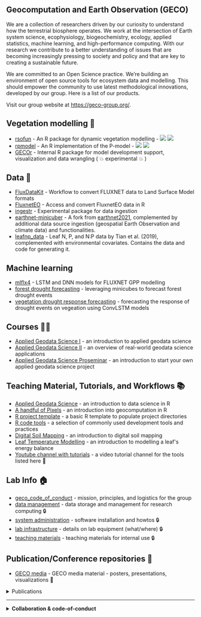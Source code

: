 ## Geocomputation and Earth Observation (GECO)

We are a collection of researchers driven by our curiosity to understand how the terrestrial biosphere operates. We work at the intersection of Earth system science, ecophysiology, biogeochemistry, ecology, applied statistics, machine learning, and high-performance computing. With our research we contribute to a better understanding of issues that are becoming increasingly pressing to society and policy and that are key to creating a sustainable future.

We are committed to an Open Science practice. We’re building an environment of open source tools for ecosystem data and modelling. This should empower the community to use latest methodological innovations, developed by our group. Here is a list of our products.

Visit our group website at https://geco-group.org/.

## Vegetation modelling :deciduous_tree:

- [rsofun](https://github.com/geco-bern/rsofun) - An R package for dynamic vegetation modelling -  ![](https://cranlogs.r-pkg.org/badges/grand-total/rsofun) ![](https://www.r-pkg.org/badges/version/rsofun)
- [rpmodel](https://github.com/geco-bern/rpmodel) -  An R implementation of the P-model - ![](https://cranlogs.r-pkg.org/badges/grand-total/rpmodel) ![](https://www.r-pkg.org/badges/version/rpmodel)
- [GECOr](https://github.com/geco-bern/GECOr) - Internal R package for model development support, visualization and data wrangling ( :boom: experimental :boom: )

## Data :floppy_disk:

- [FluxDataKit](https://github.com/geco-bern/FluxDataKit) - Workflow to convert FLUXNET data to Land Surface Model formats
- [FluxnetEO](https://github.com/geco-bern/FluxnetEO) - Access and convert FluxnetEO data in R
- [ingestr](https://github.com/geco-bern/ingestr) - Experimental package for data ingestion
- [earthnet-minicuber](https://github.com/geco-bern/earthnet-minicuber) - A fork from [earthnet2021](https://github.com/earthnet2021), complemented by additional data source ingestion (geospatial Earth Observation and climate data) and functionalities.
- [leafnp_data](https://github.com/geco-bern/leafnp_data) - Leaf N, P, and N:P data by Tian et al. (2019), complemented with environmental covariates. Contains the data and code for generating it.

## Machine learning

- [mlflx4](https://github.com/geco-bern/mlflx4) - LSTM and DNN models for FLUXNET GPP modelling
- [forest drought forecasting](https://github.com/geco-bern/forest_drought_forecasting) - leveraging minicubes to forecast forest drought events
- [vegetation drought response forecasting](https://github.com/geco-bern/satellite_image_forecasting) - forecasting the response of drought events on vegeation using ConvLSTM models

## Courses 🧑‍🎓
- [Applied Geodata Science I](https://geco-bern.github.io/agds1_course/) - an introduction to applied geodata science
- [Applied Geodata Science II](https://geco-bern.github.io/agds2_course/) - an overview of real-world geodata science applications
- [Applied Geodata Science Proseminar](https://geco-bern.github.io/agds_proseminar/) - an introduction to start your own applied geodata science project

## Teaching Material, Tutorials, and Workflows 📚

- [Applied Geodata Science](https://geco-bern.github.io/agds/) - an introduction to data science in R
- [A handful of Pixels](https://geco-bern.github.io/handfull_of_pixels/) - an introduction into geocomputation in R
- [R project template](https://github.com/geco-bern/R_proj_template) - a basic R template to populate project directories
- [R code tools](https://github.com/geco-bern/R_code_tools) - a selection of commonly used development tools and practices 
- [Digital Soil Mapping](https://geco-bern.github.io/tutorial_digital_soil_mapping/) - an introduction to digital soil mapping
- [Leaf Temperature Modelling](https://padasch.github.io/leaf_energy_balance_tutorial/) - an introduction to modelling a leaf's energy balance
- [Youtube channel with tutorials](https://www.youtube.com/@geco-group) - a video tutorial channel for the tools listed here :movie_camera:
  
</details> 
    
## Lab Info :house:

- [geco_code_of_conduct](https://github.com/geco-bern/geco_code_of_conduct) - mission, principles, and logistics for the group
- [data management](https://github.com/geco-bern/data_management) - data storage and management for research computing :lock:
- [system administration](https://github.com/geco-bern/system_administration) - software installation and howtos :lock:
- [lab infrastructure](https://github.com/geco-bern/lab_infrastructure) - details on lab equipment (what/where) :lock:
- [teaching materials](https://github.com/geco-bern/teaching_materials) - teaching materials for internal use :lock:

## Publication/Conference repositories :pencil:
- [GECO media](https://github.com/geco-bern/GECO_media) - GECO media material - posters, presentations, visualizations :book:

<details><summary>Publications</summary>
  
  - [Plant access to belowground moisture allows sustained evapotranspiration during drought](https://github.com/geco-bern/fET) - Giardina et al. *submitted*
  - [Quantifying soil moisture impacts on light use efficiency across biomes](https://github.com/geco-bern/fvar) - Stocker et al. 2018 *New Phytologist*
  - [Acclimation of phenology relieves leaf longevity constraints in deciduous forests](https://github.com/geco-bern/phenoEOS) - Marqués et al. 2022 *Nature Ecology & Evolution*
  - [Grow Fast Die Young hypothesis](https://github.com/geco-bern/GFDY) - Marqués et al. 2022 *submitted*
  - [Rooting zone water storage capacity](https://doi.org/10.5281/zenodo.7429129) - Stocker et al., 2023 *Nature Geoscience*
  - [Cumulative water deficit algorithm](https://github.com/geco-bern/cwd) - Stocker et al., 2023 *Nature Geoscience*
  - [Environmental versus phylogenetic controls on leaf nitrogen and phosphorous concentrations of terrestrial plants](https://github.com/geco-bern/leafnp) - Tian et al. (2024)

</details> 

----

<details><summary><b>Collaboration & code-of-conduct</b></summary>
  
The authors of these packages are open to collaborate. Where substantial intellectual inputs are provided by us, we ask for credit. Intellectual input can take the form of (but is not limited to) custom code, data manipulation, or methodological advice (including experimental design). The form of credit is to be determined in mutual agreement, considering contributions, and may include the authorship on manuscripts or on other research products resulting from respective work. For simple questions regarding the functioning of our open source software, please refer first to the extensive documentation on respective websites (see links above), our YouTube channel, and related published papers. For remaining questions, please raise an issue on Github (in the respective repository). Of course, for such types of support and issue resolution, we do not expect co-authorships. Fair acknowledgements and properly cited software and literature is appreciated. Thank you. More details are provided in the [GECO code of conduct / mission statement](https://github.com/geco-bern/geco_code).   

</details> 




